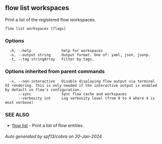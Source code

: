 ## flow list workspaces

Print a list of the registered flow workspaces.

```
flow list workspaces [flags]
```

### Options

```
  -h, --help              help for workspaces
  -o, --output string     Output format. One of: yaml, json, jsonp.
  -t, --tag stringArray   Filter by tags.
```

### Options inherited from parent commands

```
  -x, --non-interactive   Disable displaying flow output via terminal UI rendering. This is only needed if the interactive output is enabled by default in flow's configuration.
      --sync              Sync flow cache and workspaces
      --verbosity int     Log verbosity level (from 0 to 4 where 4 is most verbose)
```

### SEE ALSO

* [flow list](flow_list.md)	 - Print a list of flow entities.

###### Auto generated by spf13/cobra on 20-Jan-2024
